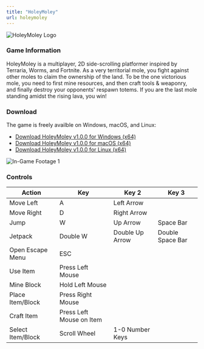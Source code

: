 ```yaml
---
title: "HoleyMoley"
url: holeymoley
---
```


![HoleyMoley Logo](/img/holeymoley-0.png)

### Game Information
HoleyMoley is a multiplayer, 2D side-scrolling platformer inspired by Terraria, Worms, and Fortnite. As a very territorial mole, you fight against other moles to claim the ownership of the land. To be the one victorious mole, you need to first mine resources, and then craft tools & weaponry, and finally destroy your opponents' respawn totems. If you are the last mole standing amidst the rising lava, you win!

### Download
The game is freely availble on Windows, macOS, and Linux:
* [Download HoleyMoley v1.0.0 for Windows (x64)](https://drive.google.com/file/d/1A7iGc9e-9eC2T3KDy__anatQYKVB58Sh/view?usp=sharing)
* [Download HoleyMoley v1.0.0 for macOS (x64)](https://drive.google.com/file/d/1SQvzwpWIf_atzewKXfIQgOhwI5RjEy4U/view?usp=sharing)
* [Download HoleyMoley v1.0.0 for Linux (x64)](https://drive.google.com/file/d/1wnRQS5u1SVCgftdaJgt-mDHkm2yHiPDE/view?usp=sharing)

![In-Game Footage 1](/img/holeymoley-1.png)

### Controls
| Action      | Key         | Key 2       | Key 3       |
| ----------- | ----------- | ----------- | ----------- |
| Move Left   | A | Left Arrow |  |
| Move Right  | D | Right Arrow |  |
| Jump        | W | Up Arrow | Space Bar |
| Jetpack     | Double W | Double Up Arrow | Double Space Bar |
| Open Escape Menu | ESC | | |
| Use Item    | Press Left Mouse | | |
| Mine Block  | Hold Left Mouse | | |
| Place Item/Block | Press Right Mouse | | |
| Craft Item  | Press Left Mouse on Item | | |
| Select Item/Block | Scroll Wheel | 1-0 Number Keys | |